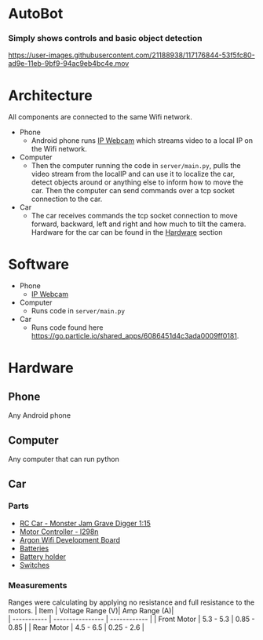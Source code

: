 # AutoBot

### Simply shows controls and basic object detection
https://user-images.githubusercontent.com/21188938/117176844-53f5fc80-ad9e-11eb-9bf9-94ac9eb4bc4e.mov

# Architecture
All components are connected to the same Wifi network.
- Phone
  - Android phone runs [IP Webcam](https://play.google.com/store/apps/details?id=com.pas.webcam&hl=en_US&gl=US) which streams video to a local IP on the Wifi network. 
- Computer
  - Then the computer running the code in `server/main.py`, pulls the video stream from the localIP and can use it to localize the car, detect objects around or anything else to inform how to move the car. Then the computer can send commands over a tcp socket connection to the car.
- Car
  - The car receives commands the tcp socket connection to move forward, backward, left and right and how much to tilt the camera. Hardware for the car can be found in the [Hardware](#hardware) section

# Software
- Phone 
  - [IP Webcam](https://play.google.com/store/apps/details?id=com.pas.webcam&hl=en_US&gl=US)
- Computer
  - Runs code in `server/main.py`
- Car
  - Runs code found here https://go.particle.io/shared_apps/6086451d4c3ada0009ff0181.

# Hardware

## Phone
Any Android phone

## Computer
Any computer that can run python

## Car

### Parts
- [RC Car - Monster Jam Grave Digger 1:15](https://www.amazon.com/Monster-Jam-Official-Remoter-Control/dp/B07HGR66Q5?pd_rd_w=aHP5k&pf_rd_p=3fdb7f7b-31a2-4f37-b9bc-1469e3d4fb18&pf_rd_r=ST42RDH626Q38TD325DR&pd_rd_r=0108b0e8-8dd8-4746-af2a-839fe3614d4b&pd_rd_wg=Fw5vf)
- [Motor Controller - l298n](https://www.amazon.com/Controller-Module-Bridge-Stepper-Arduino/dp/B07RB2LWD7/ref=sr_1_2?crid=1CMZ5QN0DK2FH&dchild=1&keywords=l298n&qid=1602009931&sprefix=l298%2Ctoys-and-games%2C141&sr=8-2)
- [Argon Wifi Development Board](https://store.particle.io/products/argon)
- [Batteries](https://www.amazon.com/gp/product/B083K4XSKG/ref=ppx_yo_dt_b_asin_title_o02_s00?ie=UTF8&psc=1)
- [Battery holder](https://www.amazon.com/gp/product/B0858WTZM7/ref=ppx_yo_dt_b_asin_title_o01_s00?ie=UTF8&psc=1)
- [Switches](https://www.amazon.com/5Pcs-Rocker-Switch-Position-QTEATAK/dp/B07Y1GDRQG/ref=sr_1_6?dchild=1&keywords=electronic+switch&qid=1602948480&sr=8-6)

### Measurements
Ranges were calculating by applying no resistance and full resistance to the motors.
| Item         | Voltage Range (V)| Amp Range (A)|       
| -----------  | ---------------- | ------------ |
| Front Motor  | 5.3 - 5.3        | 0.85 - 0.85  |
| Rear Motor   | 4.5 - 6.5        | 0.25 - 2.6   |

